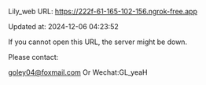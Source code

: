 Lily_web URL: https://222f-61-165-102-156.ngrok-free.app

Updated at: 2024-12-06 04:23:52

If you cannot open this URL, the server might be down.

Please contact: 

goley04@foxmail.com Or Wechat:GL_yeaH